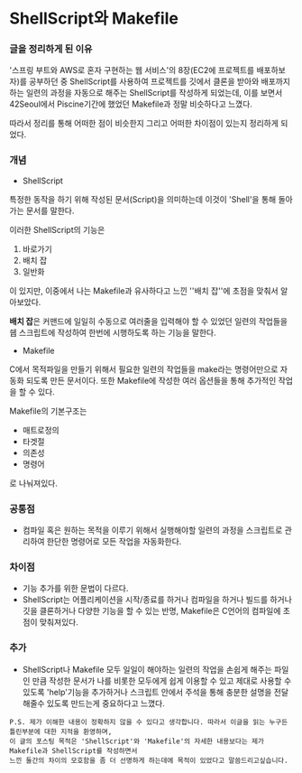 # ShellScript와 Makefile

### 글을 정리하게 된 이유

 '스프링 부트와 AWS로 혼자 구현하는 웹 서비스'의 8장(EC2에 프로젝트를 배포하보자)를 공부하던 중 ShellScript를 사용하여 프로젝트를 깃에서 클론을 받아와 배포까지하는 일련의 과정을 자동으로 해주는 ShellScript를 작성하게 되었는데, 이를 보면서 42Seoul에서 Piscine기간에 했었던 Makefile과 정말 비슷하다고 느꼈다.

따라서 정리를 통해 어떠한 점이 비슷한지 그리고 어떠한 차이점이 있는지 정리하게 되었다.



### 개념

- ShellScript

특정한 동작을 하기 위해 작성된 문서(Script)을 의미하는데 이것이 'Shell'을 통해 돌아가는 문서를 말한다.

이러한 ShellScript의 기능은

1. 바로가기
2. 배치 잡
3. 일반화

이 있지만, 이중에서 나는 Makefile과 유사하다고 느낀 ''배치 잡''에 초점을 맞춰서 알아보았다.

**배치 잡**은 커맨드에 일일히 수동으로 여러줄을 입력해야 할 수 있었던 일련의 작업들을 쉡 스크립트에 작성하여 한번에 시행하도록 하는 기능을 말한다.



- Makefile

C에서 목적파일을 만들기 위해서 필요한 일련의 작업들을 make라는 명령어만으로 자동화 되도록 만든 문서이다. 또한 Makefile에 작성한 여러 옵션들을 통해 추가적인 작업을 할 수 있다.

Makefile의 기본구조는

- 매트로정의
- 타겟절
- 의존성
- 명령어

로 나눠져있다.



### 공통점

- 컴파일 혹은 원하는 목적을 이루기 위해서 실행해야할 일련의 과정을 스크립트로 관리하여 한단한 명령어로 모든 작업을 자동화한다.



### 차이점

- 기능 추가를 위한 문법이 다르다.
- ShellScript는 어플리케이션을 시작/종료를 하거나 컴파일을 하거나 빌드를 하거나 깃을 클론하거나 다양한 기능을 할 수 있는 반명, Makefile은 C언어의 컴파일에 초점이 맞춰져있다.

### 추가

- ShellScript나 Makefile 모두 일일이 해야하는 일련의 작업을 손쉽게 해주는 파일인 만큼 작성한 문서가 나를 비롯한 모두에게 쉽게 이용할 수 있고 제대로 사용할 수 있도록 'help'기능을 추가하거나 스크립트 안에서 주석을 통해 충분한 설명을 전달 해줄수 있도록 만드는게 중요하다고 느꼈다. 

```
P.S. 제가 이해한 내용이 정확하지 않을 수 있다고 생각합니다. 따라서 이글을 읽는 누구든 틀린부분에 대한 지적을 환영하며, 
이 글의 포스팅 목적은 'ShellScript'와 'Makefile'의 자세한 내용보다는 제가 Makefile과 ShellScript를 작성하면서
느낀 둘간의 차이의 모호함을 좀 더 선명하게 하는데에 목적이 있었다고 말씀드리고싶습니다.
```

